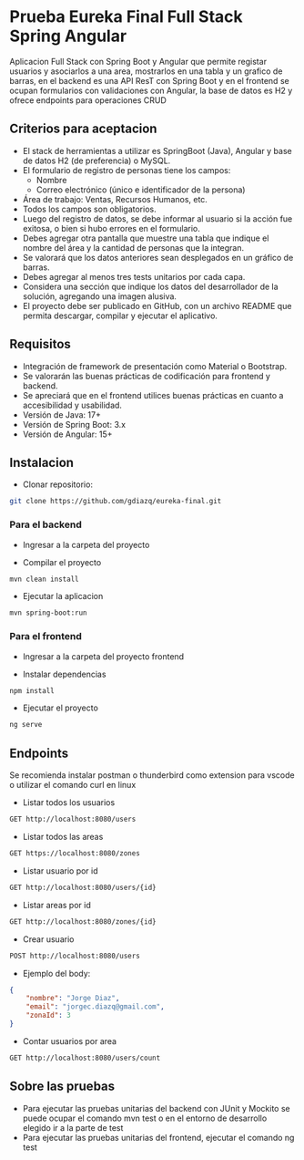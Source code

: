 # Prueba Eureka Final Full Stack Spring Angular

Aplicacion Full Stack con Spring Boot y Angular que permite registar usuarios y asociarlos a una area, mostrarlos en una tabla y un grafico de barras, en el backend es una API ResT con Spring Boot y en el frontend se ocupan formularios con validaciones con Angular, la base de datos es H2 y ofrece endpoints para operaciones CRUD

## Criterios para aceptacion

- El stack de herramientas a utilizar es SpringBoot (Java), Angular y base de datos H2 (de preferencia) o MySQL.
- El formulario de registro de personas tiene los campos:
    - Nombre
    - Correo electrónico (único e identificador de la persona)
- Área de trabajo: Ventas, Recursos Humanos, etc.
- Todos los campos son obligatorios.
- Luego del registro de datos, se debe informar al usuario si la acción fue exitosa, o bien si hubo errores en el formulario.
- Debes agregar otra pantalla que muestre una tabla que indique el nombre del área y la cantidad de personas que la integran.
- Se valorará que los datos anteriores sean desplegados en un gráfico de barras.
- Debes agregar al menos tres tests unitarios por cada capa.
- Considera una sección que indique los datos del desarrollador de la solución, agregando una imagen alusiva.
- El proyecto debe ser publicado en GitHub, con un archivo README que permita descargar, compilar y ejecutar el aplicativo.

## Requisitos

- Integración de framework de presentación como Material o Bootstrap.
- Se valorarán las buenas prácticas de codificación para frontend y backend.
- Se apreciará que en el frontend utilices buenas prácticas en cuanto a accesibilidad y usabilidad.
- Versión de Java: 17+
- Versión de Spring Boot: 3.x
- Versión de Angular: 15+

## Instalacion

- Clonar repositorio:

```bash
git clone https://github.com/gdiazq/eureka-final.git
```

### Para el backend

- Ingresar a la carpeta del proyecto

- Compilar el proyecto
```bash
mvn clean install
```
- Ejecutar la aplicacion
```bash
mvn spring-boot:run
```

### Para el frontend

- Ingresar a la carpeta del proyecto frontend

- Instalar dependencias
```bash
npm install
```

- Ejecutar el proyecto
```bash
ng serve
```

## Endpoints

Se recomienda instalar postman o thunderbird como extension para vscode o utilizar el comando curl en linux

- Listar todos los usuarios

```bash
GET http://localhost:8080/users
```

- Listar todos las areas

```bash
GET https://localhost:8080/zones
```

- Listar usuario por id

```bash
GET http://localhost:8080/users/{id}
```

- Listar areas por id

```bash
GET http://localhost:8080/zones/{id}
```

- Crear usuario

```bash
POST http://localhost:8080/users
```

 - Ejemplo del body:

```json
{
    "nombre": "Jorge Diaz",
    "email": "jorgec.diazq@gmail.com",
    "zonaId": 3
}
```

- Contar usuarios por area

```bash
GET http://localhost:8080/users/count
```

## Sobre las pruebas

- Para ejecutar las pruebas unitarias del backend con JUnit y Mockito se puede ocupar el comando mvn test o en el entorno de desarrollo elegido ir a la parte de test
- Para ejecutar las pruebas unitarias del frontend, ejecutar el comando ng test

